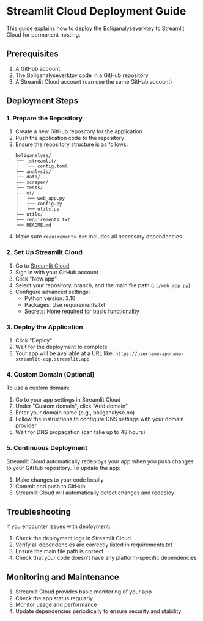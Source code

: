 # Streamlit Cloud Deployment Guide

This guide explains how to deploy the Boliganalyseverktøy to Streamlit Cloud for permanent hosting.

## Prerequisites

1. A GitHub account
2. The Boliganalyseverktøy code in a GitHub repository
3. A Streamlit Cloud account (can use the same GitHub account)

## Deployment Steps

### 1. Prepare the Repository

1. Create a new GitHub repository for the application
2. Push the application code to the repository
3. Ensure the repository structure is as follows:
   ```
   boliganalyse/
   ├── .streamlit/
   │   └── config.toml
   ├── analysis/
   ├── data/
   ├── scraper/
   ├── tests/
   ├── ui/
   │   ├── web_app.py
   │   ├── config.py
   │   └── utils.py
   ├── utils/
   ├── requirements.txt
   └── README.md
   ```
4. Make sure `requirements.txt` includes all necessary dependencies

### 2. Set Up Streamlit Cloud

1. Go to [Streamlit Cloud](https://streamlit.io/cloud)
2. Sign in with your GitHub account
3. Click "New app"
4. Select your repository, branch, and the main file path (`ui/web_app.py`)
5. Configure advanced settings:
   - Python version: 3.10
   - Packages: Use requirements.txt
   - Secrets: None required for basic functionality

### 3. Deploy the Application

1. Click "Deploy"
2. Wait for the deployment to complete
3. Your app will be available at a URL like: `https://username-appname-streamlit-app.streamlit.app`

### 4. Custom Domain (Optional)

To use a custom domain:

1. Go to your app settings in Streamlit Cloud
2. Under "Custom domain", click "Add domain"
3. Enter your domain name (e.g., boliganalyse.no)
4. Follow the instructions to configure DNS settings with your domain provider
5. Wait for DNS propagation (can take up to 48 hours)

### 5. Continuous Deployment

Streamlit Cloud automatically redeploys your app when you push changes to your GitHub repository. To update the app:

1. Make changes to your code locally
2. Commit and push to GitHub
3. Streamlit Cloud will automatically detect changes and redeploy

## Troubleshooting

If you encounter issues with deployment:

1. Check the deployment logs in Streamlit Cloud
2. Verify all dependencies are correctly listed in requirements.txt
3. Ensure the main file path is correct
4. Check that your code doesn't have any platform-specific dependencies

## Monitoring and Maintenance

1. Streamlit Cloud provides basic monitoring of your app
2. Check the app status regularly
3. Monitor usage and performance
4. Update dependencies periodically to ensure security and stability
